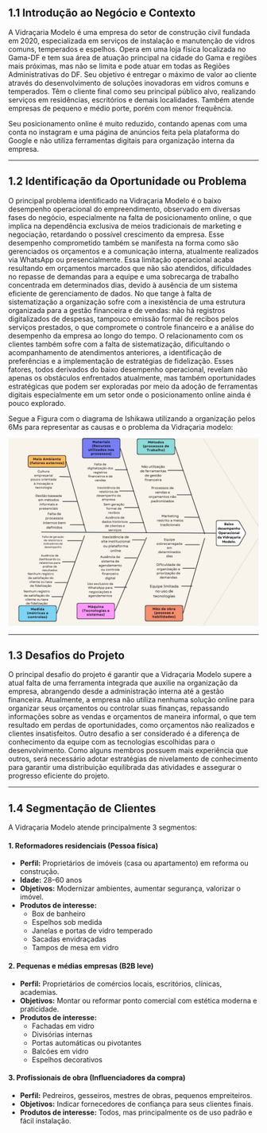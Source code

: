 
## 1.1 Introdução ao Negócio e Contexto

A Vidraçaria Modelo é uma empresa do setor de construção civil fundada em 2020,
especializada em serviços de instalação e manutenção de vidros comuns, temperados e
espelhos. Opera em uma loja física localizada no Gama-DF e tem sua área de atuação
principal na cidade do Gama e regiões mais próximas, mas não se limita e pode atuar em
todas as Regiões Administrativas do DF. Seu objetivo é entregar o máximo de valor ao
cliente através do desenvolvimento de soluções inovadoras em vidros comuns e
temperados. Têm o cliente final como seu principal público alvo, realizando serviços em
residências, escritórios e demais localidades. Também atende empresas de pequeno e médio
porte, porém com menor frequência.

Seu posicionamento online é muito reduzido, contando apenas com uma conta no instagram
e uma página de anúncios feita pela plataforma do Google e não utiliza ferramentas digitais
para organização interna da empresa.

---

## 1.2 Identificação da Oportunidade ou Problema

O principal problema identificado na Vidraçaria Modelo é o baixo desempenho operacional do empreendimento, observado em diversas fases do negócio, especialmente na falta de posicionamento online, o que implica na dependência exclusiva de meios tradicionais de marketing e negociação, retardando o possível crescimento da empresa. Esse desempenho comprometido também se manifesta na forma como são gerenciados os orçamentos e a comunicação interna, atualmente realizados via WhatsApp ou presencialmente. Essa limitação operacional acaba resultando em orçamentos marcados que não são atendidos, dificuldades no repasse de demandas para a equipe e uma sobrecarga de trabalho concentrada em determinados dias, devido à ausência de um sistema eficiente de gerenciamento de dados. No que tange à falta de sistematização a organização sofre com a inexistência de uma estrutura organizada para a gestão financeira e de vendas: não há registros digitalizados de despesas, tampouco emissão formal de recibos pelos serviços prestados, o que compromete o controle financeiro e a análise do desempenho da empresa ao longo do tempo. O relacionamento com os clientes também sofre com a falta de sistematização, dificultando o acompanhamento de atendimentos anteriores, a identificação de preferências e a implementação de estratégias de fidelização. Esses fatores, todos derivados do baixo desempenho operacional, revelam não apenas os obstáculos enfrentados atualmente, mas também oportunidades estratégicas que podem ser exploradas por meio da adoção de ferramentas digitais especialmente em um setor onde o posicionamento online ainda é pouco explorado.

Segue a Figura com o diagrama de Ishikawa utilizando a organização pelos 6Ms para representar as causas e o problema da Vidraçaria modelo:

![Ishikawa](../imagens/IshikawaVidracariaModelo.jpg)


---

## 1.3 Desafios do Projeto

O principal desafio do projeto é garantir que a Vidraçaria Modelo supere a atual falta de uma ferramenta integrada que auxilie na organização da empresa, abrangendo desde a administração interna até a gestão financeira. Atualmente, a empresa não utiliza nenhuma solução online para organizar seus orçamentos ou controlar suas finanças, repassando informações sobre as vendas e orçamentos de maneira informal, o que tem resultado em perdas de oportunidades, como orçamentos não realizados e clientes insatisfeitos.
Outro desafio a ser considerado é a diferença de conhecimento da equipe com as tecnologias escolhidas para o desenvolvimento. Como alguns membros possuem mais experiência que outros, será necessário adotar estratégias de nivelamento de conhecimento para garantir uma distribuição equilibrada das atividades e assegurar o progresso eficiente do projeto.

---

## 1.4 Segmentação de Clientes

A Vidraçaria Modelo atende principalmente 3 segmentos:

#### 1. Reformadores residenciais (Pessoa física)

- **Perfil:** Proprietários de imóveis (casa ou apartamento) em reforma ou construção.  
- **Idade:** 28–60 anos  
- **Objetivos:** Modernizar ambientes, aumentar segurança, valorizar o imóvel.  
- **Produtos de interesse:**
  - Box de banheiro
  - Espelhos sob medida
  - Janelas e portas de vidro temperado
  - Sacadas envidraçadas
  - Tampos de mesa em vidro

#### 2. Pequenas e médias empresas (B2B leve)

- **Perfil:** Proprietários de comércios locais, escritórios, clínicas, academias.  
- **Objetivos:** Montar ou reformar ponto comercial com estética moderna e praticidade.  
- **Produtos de interesse:**
  - Fachadas em vidro
  - Divisórias internas
  - Portas automáticas ou pivotantes
  - Balcões em vidro
  - Espelhos decorativos

#### 3. Profissionais de obra (Influenciadores da compra)

- **Perfil:** Pedreiros, gesseiros, mestres de obras, pequenos empreiteiros.  
- **Objetivos:** Indicar fornecedores de confiança para seus clientes finais.  
- **Produtos de interesse:** Todos, mas principalmente os de uso padrão e fácil instalação.



